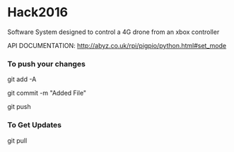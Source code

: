 # Hack2016
Software System designed to control a 4G drone from an xbox controller

API DOCUMENTATION:
http://abyz.co.uk/rpi/pigpio/python.html#set_mode

### To push your changes
git add -A

git commit -m "Added File"

git push

### To Get Updates
git pull	
